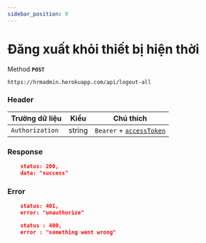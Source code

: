 ```yaml
---
sidebar_position: 9
---
```


# Đăng xuất khỏi thiết bị hiện thời

Method **`POST`**

```shell
https://hrmadmin.herokuapp.com/api/logout-all
```
### Header

| Trường dữ liệu  | Kiểu   | Chú thích                                   |
| --------------- | ------ | ------------------------------------------- |
| `Authorization` | string | `Bearer` + [`accessToken`](../access-token.md) |

### Response
```json
    status: 200,
    data: "success"
```

### Error
```json
    status: 401,
    error: "unauthorize"
```
```json
    status : 400,
    error : "something went wrong"
```
